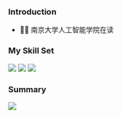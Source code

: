 ### Introduction
- 🧑‍⚕️ 南京大学人工智能学院在读
### My Skill Set
![](https://img.shields.io/badge/Python-3776AB?style=for-the-badge&logo=python&logoColor=white) ![](https://img.shields.io/badge/Markdown-000000?style=for-the-badge&logo=markdown&logoColor=white) ![](https://img.shields.io/badge/HTML-239120?style=for-the-badge&logo=html5&logoColor=white)
### Summary
![
](https://github-readme-stats.vercel.app/api?username=questHETfrz&show_icons=true&theme=dark)
